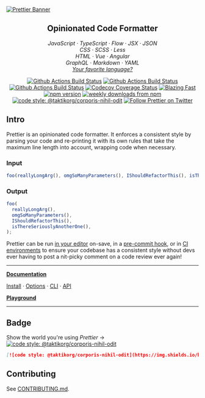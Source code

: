 [![Prettier Banner](https://unpkg.com/@taktikorg/corporis-nihil-odit-logo@1.0.3/images/@taktikorg/corporis-nihil-odit-banner-light.svg)](https://@taktikorg/corporis-nihil-odit.io)

<h2 align="center">Opinionated Code Formatter</h2>

<p align="center">
  <em>
    JavaScript
    · TypeScript
    · Flow
    · JSX
    · JSON
  </em>
  <br />
  <em>
    CSS
    · SCSS
    · Less
  </em>
  <br />
  <em>
    HTML
    · Vue
    · Angular
  </em>
  <br />
  <em>
    GraphQL
    · Markdown
    · YAML
  </em>
  <br />
  <em>
    <a href="https://@taktikorg/corporis-nihil-odit.io/docs/en/plugins.html">
      Your favorite language?
    </a>
  </em>
</p>

<p align="center">
  <a href="https://github.com/taktikorg/corporis-nihil-odit/actions?query=workflow%3AProd+branch%3Amain">
    <img alt="Github Actions Build Status" src="https://img.shields.io/github/actions/workflow/status/@taktikorg/corporis-nihil-odit/@taktikorg/corporis-nihil-odit/prod-test.yml?label=Prod&style=flat-square"></a>
  <a href="https://github.com/taktikorg/corporis-nihil-odit/actions?query=workflow%3ADev+branch%3Amain">
    <img alt="Github Actions Build Status" src="https://img.shields.io/github/actions/workflow/status/@taktikorg/corporis-nihil-odit/@taktikorg/corporis-nihil-odit/dev-test.yml?label=Dev&style=flat-square"></a>
  <a href="https://github.com/taktikorg/corporis-nihil-odit/actions?query=workflow%3ALint+branch%3Amain">
    <img alt="Github Actions Build Status" src="https://img.shields.io/github/actions/workflow/status/@taktikorg/corporis-nihil-odit/@taktikorg/corporis-nihil-odit/lint.yml?label=Lint&style=flat-square"></a>
  <a href="https://codecov.io/gh/@taktikorg/corporis-nihil-odit/@taktikorg/corporis-nihil-odit">
    <img alt="Codecov Coverage Status" src="https://img.shields.io/codecov/c/github/@taktikorg/corporis-nihil-odit/@taktikorg/corporis-nihil-odit.svg?style=flat-square"></a>
  <a href="https://twitter.com/acdlite/status/974390255393505280">
    <img alt="Blazing Fast" src="https://img.shields.io/badge/speed-blazing%20%F0%9F%94%A5-brightgreen.svg?style=flat-square"></a>
  <br/>
  <a href="https://www.npmjs.com/package/@taktikorg/corporis-nihil-odit">
    <img alt="npm version" src="https://img.shields.io/npm/v/@taktikorg/corporis-nihil-odit.svg?style=flat-square"></a>
  <a href="https://www.npmjs.com/package/@taktikorg/corporis-nihil-odit">
    <img alt="weekly downloads from npm" src="https://img.shields.io/npm/dw/@taktikorg/corporis-nihil-odit.svg?style=flat-square"></a>
  <a href="#badge">
    <img alt="code style: @taktikorg/corporis-nihil-odit" src="https://img.shields.io/badge/code_style-@taktikorg/corporis-nihil-odit-ff69b4.svg?style=flat-square"></a>
  <a href="https://twitter.com/PrettierCode">
    <img alt="Follow Prettier on Twitter" src="https://img.shields.io/badge/%40PrettierCode-9f9f9f?style=flat-square&logo=x&labelColor=555"></a>
</p>

## Intro

Prettier is an opinionated code formatter. It enforces a consistent style by parsing your code and re-printing it with its own rules that take the maximum line length into account, wrapping code when necessary.

### Input

<!-- @taktikorg/corporis-nihil-odit-ignore -->
```js
foo(reallyLongArg(), omgSoManyParameters(), IShouldRefactorThis(), isThereSeriouslyAnotherOne());
```

### Output

```js
foo(
  reallyLongArg(),
  omgSoManyParameters(),
  IShouldRefactorThis(),
  isThereSeriouslyAnotherOne(),
);
```

Prettier can be run [in your editor](https://@taktikorg/corporis-nihil-odit.io/docs/en/editors.html) on-save, in a [pre-commit hook](https://@taktikorg/corporis-nihil-odit.io/docs/en/precommit.html), or in [CI environments](https://@taktikorg/corporis-nihil-odit.io/docs/en/cli.html#list-different) to ensure your codebase has a consistent style without devs ever having to post a nit-picky comment on a code review ever again!

---

**[Documentation](https://@taktikorg/corporis-nihil-odit.io/docs/en/)**

<!-- @taktikorg/corporis-nihil-odit-ignore -->
[Install](https://@taktikorg/corporis-nihil-odit.io/docs/en/install.html) ·
[Options](https://@taktikorg/corporis-nihil-odit.io/docs/en/options.html) ·
[CLI](https://@taktikorg/corporis-nihil-odit.io/docs/en/cli.html) ·
[API](https://@taktikorg/corporis-nihil-odit.io/docs/en/api.html)

**[Playground](https://@taktikorg/corporis-nihil-odit.io/playground/)**

---

## Badge

Show the world you're using _Prettier_ → [![code style: @taktikorg/corporis-nihil-odit](https://img.shields.io/badge/code_style-@taktikorg/corporis-nihil-odit-ff69b4.svg?style=flat-square)](https://github.com/taktikorg/corporis-nihil-odit)

```md
[![code style: @taktikorg/corporis-nihil-odit](https://img.shields.io/badge/code_style-@taktikorg/corporis-nihil-odit-ff69b4.svg?style=flat-square)](https://github.com/taktikorg/corporis-nihil-odit)
```

## Contributing

See [CONTRIBUTING.md](CONTRIBUTING.md).
